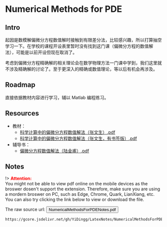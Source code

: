 # Numerical Methods for PDE

## Intro

起因是数模解偏微分方程数值解时接触到有限差分法，比较感兴趣，所以打算抽空学习一下。在学校的课程开设表里暂时没有找到这门课（偏微分方程的数值解法），可能是以前开设但现在取消了。

考虑到偏微分方程精确解的相关理论会在数学物理方法一门课中学到，我们这里就不涉及精确解的讨论了。至于更深入的精确或数值理论，等以后有机会再涉及。

## Roadmap

直接依据教材内容进行学习，辅以 Matlab 编程练习。

## Resources 

- 教材：
  - [科学计算中的偏微分方程数值解法（张文生）.pdf](https://www.writebug.com/static/uploads/2024/8/4/ce21a47157bfcba5b44bf27dbfa9fb1c.pdf)
  - [科学计算中的偏微分方程数值解法（张文生，有书签版）.pdf](/static/uploads/2024/8/15/fc41d33c5dd88be8f041549ba71efe4c.pdf)
- 辅导书：
  - [偏微分方程数值解法（陆金甫）.pdf](https://www.writebug.com/static/uploads/2024/8/4/f70d655ff4aed3522498fa632f42d7fe.pdf)

## Notes


!> **<span style='color:red'>Attention:</span>**<br>
You might not be able to view pdf online on the mobile devices as the broswer dosen't support the extension. Therefore, make sure you are using a mordern broswer on PC, such as Edge, Chrome, Quark, LianXiang, etc. You can also try clicking the link below to view or download
the file.

The raw source url: <button onclick="window.open('https://gcore.jsdelivr.net/gh/YiDingg/LatexNotes/NumericalMethodsForPDE/NumericalMethodsForPDENotes.pdf')" type="button">NumericalMethodsForPDENotes.pdf</button>

```pdf
https://gcore.jsdelivr.net/gh/YiDingg/LatexNotes/NumericalMethodsForPDE/NumericalMethodsForPDENotes.pdf
```
